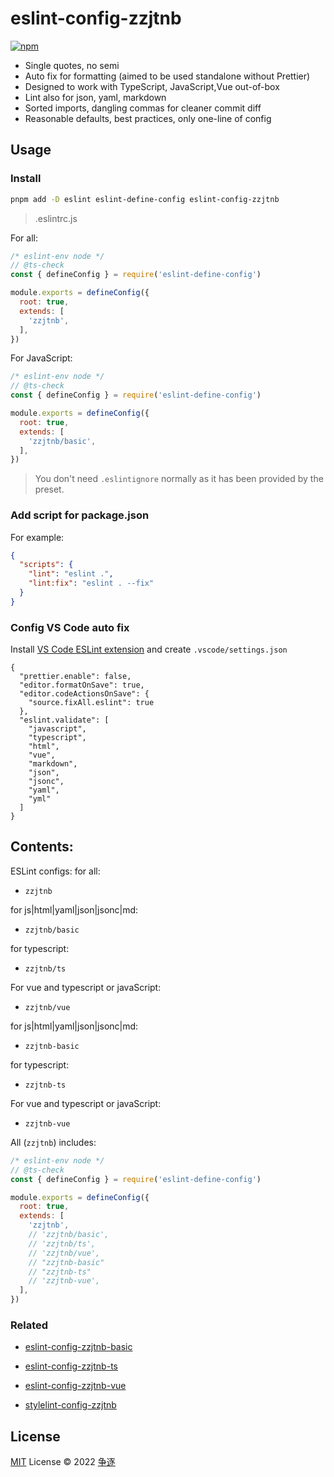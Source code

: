 # eslint-config-zzjtnb

[![npm](https://img.shields.io/npm/v/eslint-config-zzjtnb?color=a1b858&label=)](https://npmjs.com/package/eslint-config-zzjtnb)

- Single quotes, no semi
- Auto fix for formatting (aimed to be used standalone without Prettier)
- Designed to work with TypeScript, JavaScript,Vue out-of-box
- Lint also for json, yaml, markdown
- Sorted imports, dangling commas for cleaner commit diff
- Reasonable defaults, best practices, only one-line of config

## Usage

### Install

```bash
pnpm add -D eslint eslint-define-config eslint-config-zzjtnb
```

>.eslintrc.js

For all:

```js
/* eslint-env node */
// @ts-check
const { defineConfig } = require('eslint-define-config')

module.exports = defineConfig({
  root: true,
  extends: [
    'zzjtnb',
  ],
})
```

For JavaScript:

```js
/* eslint-env node */
// @ts-check
const { defineConfig } = require('eslint-define-config')

module.exports = defineConfig({
  root: true,
  extends: [
    'zzjtnb/basic',
  ],
})
```

> You don't need `.eslintignore` normally as it has been provided by the preset.

### Add script for package.json

For example:

```json
{
  "scripts": {
    "lint": "eslint .",
    "lint:fix": "eslint . --fix"
  }
}
```

### Config VS Code auto fix

Install [VS Code ESLint extension](https://marketplace.visualstudio.com/items?itemName=dbaeumer.vscode-eslint) and create `.vscode/settings.json`

```jsonc
{
  "prettier.enable": false,
  "editor.formatOnSave": true,
  "editor.codeActionsOnSave": {
    "source.fixAll.eslint": true
  },
  "eslint.validate": [
    "javascript",
    "typescript",
    "html",
    "vue",
    "markdown",
    "json",
    "jsonc",
    "yaml",
    "yml"
  ]
}
```

## Contents:

ESLint configs:
for all:
- `zzjtnb`

for js|html|yaml|json|jsonc|md:
- `zzjtnb/basic`

for typescript:
- `zzjtnb/ts`

For vue and typescript or javaScript:
- `zzjtnb/vue`

for js|html|yaml|json|jsonc|md:
- `zzjtnb-basic`

for typescript:
- `zzjtnb-ts`

For vue and typescript or javaScript:
- `zzjtnb-vue`

All (`zzjtnb`) includes:

```js
/* eslint-env node */
// @ts-check
const { defineConfig } = require('eslint-define-config')

module.exports = defineConfig({
  root: true,
  extends: [
    'zzjtnb',
    // 'zzjtnb/basic',
    // 'zzjtnb/ts',
    // 'zzjtnb/vue',
    // "zzjtnb-basic"
    // "zzjtnb-ts"
    // 'zzjtnb-vue',
  ],
})
```

### Related

- [eslint-config-zzjtnb-basic](https://www.npmjs.com/package/eslint-config-zzjtnb-basic)
- [eslint-config-zzjtnb-ts](https://www.npmjs.com/package/eslint-config-zzjtnb-ts)
- [eslint-config-zzjtnb-vue](https://www.npmjs.com/package/eslint-config-zzjtnb-vue)

- [stylelint-config-zzjtnb](https://www.npmjs.com/package/stylelint-config-zzjtnb)

## License

[MIT](./LICENSE) License &copy; 2022 [争逐](https://zzjtnb.com)
